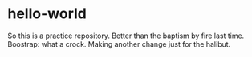 # hello-world

So this is a practice repository. Better than the baptism by fire last time. 
Boostrap: what a crock.
Making another change just for the halibut.

